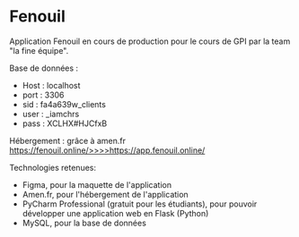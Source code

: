 # Fenouil
Application Fenouil en cours de production pour le cours de GPI par la team "la fine équipe".

Base de données : 
- Host : localhost
- port : 3306
- sid : fa4a639w_clients
- user : _iamchrs
- pass : XCLHX#HJCfxB

Hébergement : grâce à amen.fr
https://fenouil.online/>>>>https://app.fenouil.online/

Technologies retenues:
- Figma, pour la maquette de l'application
- Amen.fr, pour l'hébergement de l'application
- PyCharm Professional (gratuit pour les étudiants), pour pouvoir développer une application web en Flask (Python)
- MySQL, pour la base de données
